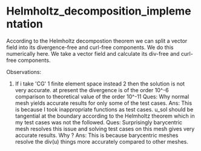 # Helmholtz_decomposition_implementation
According to the Helmholtz decompostion theorem we can split a vector field into its divergence-free and curl-free components. 
We do this numerically here. 
We take a vector field and calculate its div-free and curl-free components. 

Observations: 
1. If i take 'CG' 1 finite element space instead 2 then the solution is not very accurate. at present the divergence is of the order 10^-6 
comparison to theoretical value of the order 10^-11
Ques: Why normal mesh yields accurate results for only some of the test cases.
Ans: This is because I took inappropriate functions as test cases. u_sol should be tangential at the boundary according to the Helmholtz theorem which in my test cases was not the followed.
Ques: Surprisingly barycentric mesh resolves this issue and solving test cases on this mesh gives very accurate results. Why ? 
Ans: This is because barycentric meshes resolve the div(u) things more accurately compared to other meshes.
